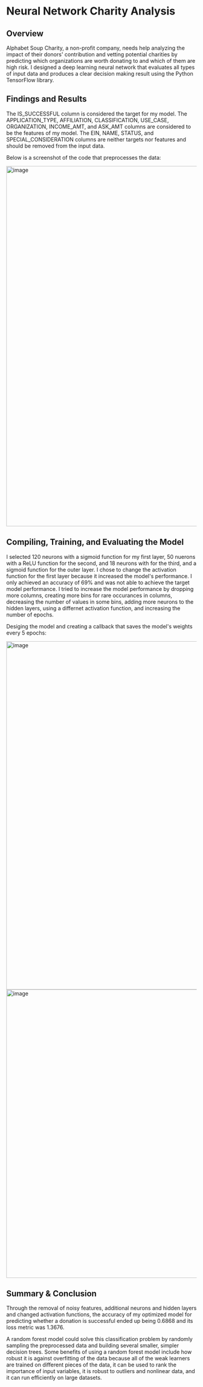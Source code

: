 # Neural Network Charity Analysis

## Overview

Alphabet Soup Charity, a non-profit company, needs help analyzing the impact of their donors' contribution and vetting potential charities by predicting which organizations are worth donating to and which of them are high risk. I designed a deep learning neural network that evaluates all types of input data and produces a clear decision making result using the Python TensorFlow library.

## Findings and Results

The IS_SUCCESSFUL column is considered the target for my model.
The APPLICATION_TYPE, AFFILIATION, CLASSIFICATION, USE_CASE, ORGANIZATION, INCOME_AMT, and ASK_AMT columns are considered to be the features of my model.
The EIN, NAME, STATUS, and SPECIAL_CONSIDERATION columns are neither targets nor features and should be removed from the input data.

Below is a screenshot of the code that preprocesses the data: 

<img width="953" alt="image" src="https://user-images.githubusercontent.com/104689265/194191696-5b02b5fa-87cc-464b-bb5f-4ccf3256057d.png">


## Compiling, Training, and Evaluating the Model

I selected 120 neurons with a sigmoid function for my first layer, 50 nuerons with a ReLU function for the second, and 18 neurons with for the third, and a sigmoid function for the outer layer. I chose to change the activation function for the first layer because it increased the model's performance.
I only achieved an accuracy of 69% and was not able to achieve the target model performance.
I tried to increase the model performance by dropping more columns, creating more bins for rare occurances in columns, decreasing the number of values in some bins, adding more neurons to the hidden layers, using a differnet activation function, and increasing the number of epochs.

Desiging the model and creating a callback that saves the model's weights every 5 epochs: 

<img width="921" alt="image" src="https://user-images.githubusercontent.com/104689265/194192120-432515d2-12b6-46d3-99af-af5aaf17bd99.png">
<img width="763" alt="image" src="https://user-images.githubusercontent.com/104689265/194192242-9b1784f4-8b90-4778-92a1-8537507a6808.png">

## Summary & Conclusion

Through the removal of noisy features, additional neurons and hidden layers and changed activation functions, the accuracy of my optimized model for predicting whether a donation is successful ended up being 0.6868 and its loss metric was 1.3676.

A random forest model could solve this classification problem by randomly sampling the preprocessed data and building several smaller, simpler decision trees. Some benefits of using a random forest model include how robust it is against overfitting of the data because all of the weak learners are trained on different pieces of the data, it can be used to rank the importance of input variables, it is robust to outliers and nonlinear data, and it can run efficiently on large datasets.
